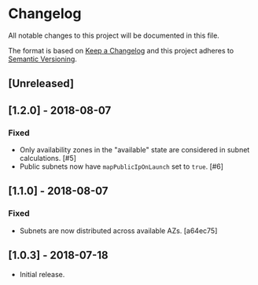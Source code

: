 # Changelog
All notable changes to this project will be documented in this file.

The format is based on [Keep a Changelog](http://keepachangelog.com/en/1.0.0/) and this project
adheres to [Semantic Versioning](http://semver.org/spec/v2.0.0.html).

## [Unreleased]



## [1.2.0] - 2018-08-07
### Fixed

- Only availability zones in the "available" state are considered in subnet calculations. [#5]
- Public subnets now have `mapPublicIpOnLaunch` set to `true`. [#6]

## [1.1.0] - 2018-08-07
### Fixed

- Subnets are now distributed across available AZs. [a64ec75]

## [1.0.3] - 2018-07-18

- Initial release.
